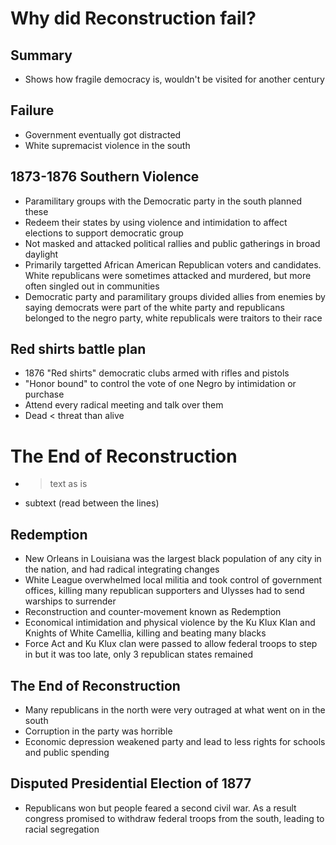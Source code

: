 # Why did Reconstruction fail?

## Summary
- Shows how fragile democracy is, wouldn't be visited for another century

## Failure
- Government eventually got distracted
- White supremacist violence in the south

## 1873-1876 Southern Violence
- Paramilitary groups with the Democratic party in the south planned these
- Redeem their states by using violence and intimidation to affect elections to support democratic group
- Not masked and attacked political rallies and public gatherings in broad daylight
- Primarily targetted African American Republican voters and candidates. White republicans were sometimes attacked and murdered, but more often singled out in communities
- Democratic party and paramilitary groups divided allies from enemies by saying democrats were part of the white party and republicans belonged to the negro party, white republicals were traitors to their race

## Red shirts battle plan
- 1876 "Red shirts" democratic clubs armed with rifles and pistols
- "Honor bound" to control the vote of one Negro by intimidation or purchase
- Attend every radical meeting and talk over them
- Dead < threat than alive 

# The End of Reconstruction

- > text as is
- subtext (read between the lines)
  
## Redemption
- New Orleans in Louisiana was the largest black population of any city in the nation, and had radical integrating changes
- White League overwhelmed local militia and took control of government offices, killing many republican supporters and Ulysses had to send warships to surrender
- Reconstruction and counter-movement known as Redemption
- Economical intimidation and physical violence by the Ku Klux Klan and Knights of White Camellia, killing and beating many blacks
- Force Act and Ku Klux clan were passed to allow federal troops to step in but it was too late, only 3 republican states remained

## The End of Reconstruction
- Many republicans in the north were very outraged at what went on in the south
- Corruption in the party was horrible
- Economic depression weakened party and lead to less rights for schools and public spending

## Disputed Presidential Election of 1877
- Republicans won but people feared a second civil war. As a result congress promised to withdraw federal troops from the south, leading to racial segregation